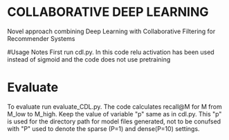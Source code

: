 # COLLABORATIVE DEEP LEARNING
Novel approach combining Deep Learning with Collaborative Filtering for Recommender Systems

#Usage Notes 
First run cdl.py. In this code relu activation has been used instead of sigmoid and the code does not use pretraining
# Evaluate
To evaluate run evaluate_CDL.py. The code calculates recall@M for M from M_low to M_high. Keep the value of variable "p" same as in cdl.py. This "p" is used for the directory path for model files generated, not to be conufsed with "P" used to denote the sparse (P=1) and dense(P=10) settings.

